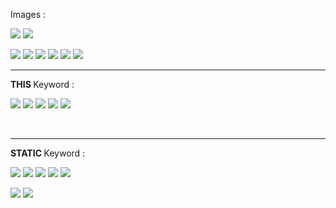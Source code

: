 Images :

![](https://github.com/rohitm17/JAVA/blob/master/core%20java%20part%20A%20images/1.jpg)
![](https://github.com/rohitm17/JAVA/blob/master/core%20java%20part%20A%20images/2.jpg)

![](https://github.com/rohitm17/JAVA/blob/master/core%20java%20part%20A%20images/4.jpg)
![](https://github.com/rohitm17/JAVA/blob/master/core%20java%20part%20A%20images/5.jpg)
![](https://github.com/rohitm17/JAVA/blob/master/core%20java%20part%20A%20images/6.jpg)
![](https://github.com/rohitm17/JAVA/blob/master/core%20java%20part%20A%20images/7.jpg)
![](https://github.com/rohitm17/JAVA/blob/master/core%20java%20part%20A%20images/8.jpg)
![](https://github.com/rohitm17/JAVA/blob/master/core%20java%20part%20A%20images/9.jpg)
<br>
<hr>
<B>THIS </B>Keyword :
<br>

![](https://github.com/rohitm17/JAVA/blob/master/core%20java%20part%20A%20images/10this1.jpg)
![](https://github.com/rohitm17/JAVA/blob/master/core%20java%20part%20A%20images/10this2.jpg)
![](https://github.com/rohitm17/JAVA/blob/master/core%20java%20part%20A%20images/10this3.jpg)
![](https://github.com/rohitm17/JAVA/blob/master/core%20java%20part%20A%20images/10this4.jpg)
![](https://github.com/rohitm17/JAVA/blob/master/core%20java%20part%20A%20images/10this5.jpg)

<br>
<hr>
<B>STATIC </B>Keyword :
<br>

![](https://github.com/rohitm17/JAVA/blob/master/core%20java%20part%20A%20images/11static.jpg)
![](https://github.com/rohitm17/JAVA/blob/master/core%20java%20part%20A%20images/11static1.jpg)
![](https://github.com/rohitm17/JAVA/blob/master/core%20java%20part%20A%20images/11static2.jpg)
![](https://github.com/rohitm17/JAVA/blob/master/core%20java%20part%20A%20images/11static3.jpg)
![](https://github.com/rohitm17/JAVA/blob/master/core%20java%20part%20A%20images/11static4.jpg)

![](https://github.com/rohitm17/JAVA/blob/master/core%20java%20part%20A%20images/12.jpg)
![](https://github.com/rohitm17/JAVA/blob/master/core%20java%20part%20A%20images/13.jpg)


